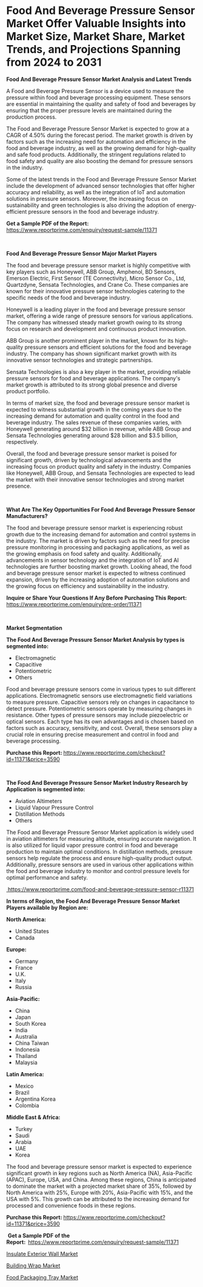 <p><h1>Food And Beverage Pressure Sensor Market Offer Valuable Insights into Market Size, Market Share, Market Trends, and Projections Spanning from 2024 to 2031</h1></p><p><strong>Food And Beverage Pressure Sensor Market Analysis and Latest Trends</strong></p>
<p><p>A Food and Beverage Pressure Sensor is a device used to measure the pressure within food and beverage processing equipment. These sensors are essential in maintaining the quality and safety of food and beverages by ensuring that the proper pressure levels are maintained during the production process.</p><p>The Food and Beverage Pressure Sensor Market is expected to grow at a CAGR of 4.50% during the forecast period. The market growth is driven by factors such as the increasing need for automation and efficiency in the food and beverage industry, as well as the growing demand for high-quality and safe food products. Additionally, the stringent regulations related to food safety and quality are also boosting the demand for pressure sensors in the industry.</p><p>Some of the latest trends in the Food and Beverage Pressure Sensor Market include the development of advanced sensor technologies that offer higher accuracy and reliability, as well as the integration of IoT and automation solutions in pressure sensors. Moreover, the increasing focus on sustainability and green technologies is also driving the adoption of energy-efficient pressure sensors in the food and beverage industry.</p></p>
<p><strong>Get a Sample PDF of the Report:&nbsp;</strong> <a href="https://www.reportprime.com/enquiry/request-sample/11371">https://www.reportprime.com/enquiry/request-sample/11371</a></p>
<p>&nbsp;</p>
<p><strong>Food And Beverage Pressure Sensor Major Market Players</strong></p>
<p><p>The food and beverage pressure sensor market is highly competitive with key players such as Honeywell, ABB Group, Amphenol, BD Sensors, Emerson Electric, First Sensor (TE Connectivity), Micro Sensor Co., Ltd, Quartzdyne, Sensata Technologies, and Crane Co. These companies are known for their innovative pressure sensor technologies catering to the specific needs of the food and beverage industry.</p><p>Honeywell is a leading player in the food and beverage pressure sensor market, offering a wide range of pressure sensors for various applications. The company has witnessed steady market growth owing to its strong focus on research and development and continuous product innovation.</p><p>ABB Group is another prominent player in the market, known for its high-quality pressure sensors and efficient solutions for the food and beverage industry. The company has shown significant market growth with its innovative sensor technologies and strategic partnerships.</p><p>Sensata Technologies is also a key player in the market, providing reliable pressure sensors for food and beverage applications. The company's market growth is attributed to its strong global presence and diverse product portfolio.</p><p>In terms of market size, the food and beverage pressure sensor market is expected to witness substantial growth in the coming years due to the increasing demand for automation and quality control in the food and beverage industry. The sales revenue of these companies varies, with Honeywell generating around $32 billion in revenue, while ABB Group and Sensata Technologies generating around $28 billion and $3.5 billion, respectively.</p><p>Overall, the food and beverage pressure sensor market is poised for significant growth, driven by technological advancements and the increasing focus on product quality and safety in the industry. Companies like Honeywell, ABB Group, and Sensata Technologies are expected to lead the market with their innovative sensor technologies and strong market presence.</p></p>
<p>&nbsp;</p>
<p><strong>What Are The Key Opportunities For Food And Beverage Pressure Sensor Manufacturers?</strong></p>
<p><p>The food and beverage pressure sensor market is experiencing robust growth due to the increasing demand for automation and control systems in the industry. The market is driven by factors such as the need for precise pressure monitoring in processing and packaging applications, as well as the growing emphasis on food safety and quality. Additionally, advancements in sensor technology and the integration of IoT and AI technologies are further boosting market growth. Looking ahead, the food and beverage pressure sensor market is expected to witness continued expansion, driven by the increasing adoption of automation solutions and the growing focus on efficiency and sustainability in the industry.</p></p>
<p><strong>Inquire or Share Your Questions If Any Before Purchasing This Report:</strong> <a href="https://www.reportprime.com/enquiry/pre-order/11371">https://www.reportprime.com/enquiry/pre-order/11371</a></p>
<p>&nbsp;</p>
<p><strong>Market Segmentation</strong></p>
<p><strong>The Food And Beverage Pressure Sensor Market Analysis by types is segmented into:</strong></p>
<p><ul><li>Electromagnetic</li><li>Capacitive</li><li>Potentiometric</li><li>Others</li></ul></p>
<p><p>Food and beverage pressure sensors come in various types to suit different applications. Electromagnetic sensors use electromagnetic field variations to measure pressure. Capacitive sensors rely on changes in capacitance to detect pressure. Potentiometric sensors operate by measuring changes in resistance. Other types of pressure sensors may include piezoelectric or optical sensors. Each type has its own advantages and is chosen based on factors such as accuracy, sensitivity, and cost. Overall, these sensors play a crucial role in ensuring precise measurement and control in food and beverage processing.</p></p>
<p><strong>Purchase this Report:&nbsp;</strong><a href="https://www.reportprime.com/checkout?id=11371&price=3590">https://www.reportprime.com/checkout?id=11371&price=3590</a></p>
<p>&nbsp;</p>
<p><strong>The Food And Beverage Pressure Sensor Market Industry Research by Application is segmented into:</strong></p>
<p><ul><li>Aviation Altimeters</li><li>Liquid Vapour Pressure Control</li><li>Distillation Methods</li><li>Others</li></ul></p>
<p><p>The Food and Beverage Pressure Sensor Market application is widely used in aviation altimeters for measuring altitude, ensuring accurate navigation. It is also utilized for liquid vapor pressure control in food and beverage production to maintain optimal conditions. In distillation methods, pressure sensors help regulate the process and ensure high-quality product output. Additionally, pressure sensors are used in various other applications within the food and beverage industry to monitor and control pressure levels for optimal performance and safety.</p></p>
<p><a href="https://www.reportprime.com/food-and-beverage-pressure-sensor-r11371">&nbsp;https://www.reportprime.com/food-and-beverage-pressure-sensor-r11371</a></p>
<p><strong>In terms of Region, the Food And Beverage Pressure Sensor Market Players available by Region are:</strong></p>
<p>
    <p> <strong> North America: </strong>
        <ul>
            <li>United States</li>
            <li>Canada</li>
        </ul>
        </p> 
    <p> <strong> Europe: </strong>
        <ul>
            <li>Germany</li>
            <li>France</li>
            <li>U.K.</li>
            <li>Italy</li>
            <li>Russia</li>
        </ul>
        </p> 
    <p> <strong> Asia-Pacific: </strong>
        <ul>
            <li>China</li>
            <li>Japan</li>
            <li>South Korea</li>
            <li>India</li>
            <li>Australia</li>
            <li>China Taiwan</li>
            <li>Indonesia</li>
            <li>Thailand</li>
            <li>Malaysia</li>
        </ul>
        </p> 
    <p> <strong> Latin America: </strong>
        <ul>
            <li>Mexico</li>
            <li>Brazil</li>
            <li>Argentina Korea</li>
            <li>Colombia</li>
        </ul>
        </p> 
    <p> <strong> Middle East & Africa: </strong>
        <ul>
            <li>Turkey</li>
            <li>Saudi</li>
            <li>Arabia</li>
            <li>UAE</li>
            <li>Korea</li>
        </ul>
    </p>
    </p>
<p><p>The food and beverage pressure sensor market is expected to experience significant growth in key regions such as North America (NA), Asia-Pacific (APAC), Europe, USA, and China. Among these regions, China is anticipated to dominate the market with a projected market share of 35%, followed by North America with 25%, Europe with 20%, Asia-Pacific with 15%, and the USA with 5%. This growth can be attributed to the increasing demand for processed and convenience foods in these regions.</p></p>
<p><strong>Purchase this Report: </strong><a href="https://www.reportprime.com/checkout?id=11371&price=3590">https://www.reportprime.com/checkout?id=11371&price=3590</a></p>
<p>&nbsp;<strong>Get a Sample PDF of the Report:&nbsp;&nbsp;</strong><a href="https://www.reportprime.com/enquiry/request-sample/11371">https://www.reportprime.com/enquiry/request-sample/11371</a></p>
<p><strong></strong></p>
<p><p><a href="https://www.linkedin.com/pulse/insulate-exterior-wall-market-size-share-global-analysis-report-2yznf?trackingId=yjfYdFTjSJrluluPujwC1w%3D%3D">Insulate Exterior Wall Market</a></p><p><a href="https://www.linkedin.com/pulse/building-wrap-market-size-global-industry-overview-segmentation-h4vxf?trackingId=MEtt9i8l3vB8oKVvW%2FmCvA%3D%3D">Building Wrap Market</a></p><p><a href="https://www.linkedin.com/pulse/decoding-food-packaging-tray-market-deep-dive-latest-trends-segmentation-h5cpc?trackingId=TPpSluctV7d705IQ7Eugnw%3D%3D">Food Packaging Tray Market</a></p></p>